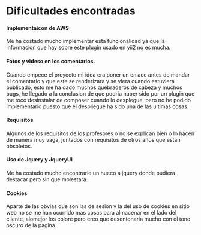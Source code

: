 # Dificultades encontradas

#### Implementaicon de AWS

Me ha costado mucho implementar esta funcionalidad ya que la informacion que hay sobre este plugin usado en yii2 no es mucha.

#### Fotos y videso en los comentarios.

Cuando empece el proyecto mi idea era poner un enlace antes de mandar el comentario y que este se renderizara y se viera cuando estuviera publicado, esto me ha dado muchos quebraderos de cabeza y muchos bugs, he llegado a la conclusion de que podria haber sido por un plugin que me toco desinstalar de composer cuando lo desplegue, pero no he podido implementarlo puesto que el despliegue ha sido una de las ultimas cosas.

#### Requisitos

Algunos de los requisitos de los profesores o no se explican bien o lo hacen de manera muy vaga, juntados con requisitos de otros años que estan obsoletos.

#### Uso de Jquery y JqueryUI

Me ha costado mucho encontrarle un hueco a jquery donde pudiera destacar pero sin que molestara.

#### Cookies

Aparte de las obvias que son las de sesion y la del uso de cookies en sitio web no se me han ocurrido mas cosas para almacenar en el lado del cliente, alomejor los colore pero creo que desentonaria mucho con el tono oscuro de la pagina.